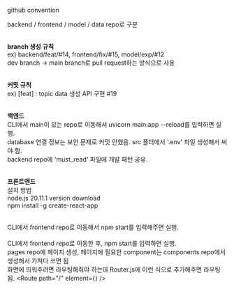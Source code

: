 github convention <br/>

backend / frontend / model / data repo로 구분 <br/><br/>

**branch 생성 규칙** <br/>
ex) backend/feat/#14, frontend/fix/#15, model/exp/#12 <br/>
dev branch -> main branch로 pull request하는 방식으로 사용 <br/><br/>

**커밋 규칙** <br/>
ex) [feat] : topic data 생성 API 구현 #19 <br/><br />

**백엔드**<br/>
CLI에서 main이 있는 repo로 이동해서 uvicorn main:app --reload를 입력하면 실행. <br />
database 연결 정보는 보안 문제로 커밋 안했음. src 폴더에서 '.env' 파일 생성해서 써야 함. <br />
backend repo에 'must_read' 파일에 개발 패턴 공유.<br/><br/>

**프론트엔드**<br/>
설치 방법<br />
node.js 20.11.1 version download <br />
npm install -g create-react-app <br /><br />


CLI에서 frontend repo로 이동해서 npm start를 입력해주면 실행. <br /><br />
CLI에서 frontend repo로 이동한 후, npm start를 입력하면 실행.<br />
pages repo에 페이지 생성, 페이지에 필요한 component는 components repo에서 생성해서 가져다 쓰면 됨 <br />
화면에 띄워주려면 라우팅해줘야 하는데 Router.js에 이런 식으로 추가해주면 라우팅 됨. <Route path="/" element={<Allnews />} /> <br />

